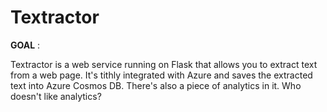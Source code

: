 # Textractor

**GOAL** :

Textractor is a web service running on Flask that allows you to extract text from a web page. It's tithly integrated with Azure and saves the extracted text into Azure Cosmos DB. There's also a piece of analytics in it. Who doesn't like analytics?
